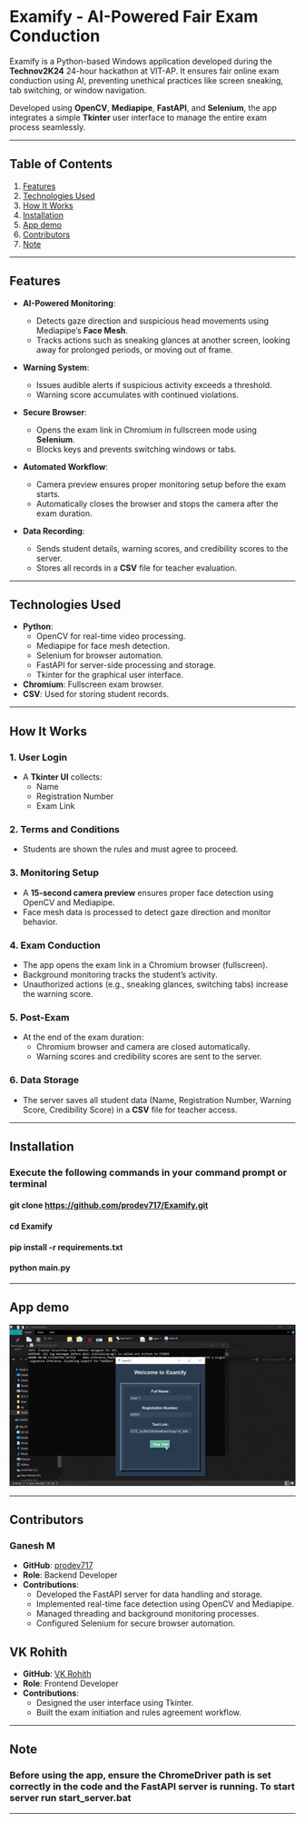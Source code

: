 # Examify - AI-Powered Fair Exam Conduction

Examify is a Python-based Windows application developed during the **Technov2K24** 24-hour hackathon at VIT-AP. It ensures fair online exam conduction using AI, preventing unethical practices like screen sneaking, tab switching, or window navigation.

Developed using **OpenCV**, **Mediapipe**, **FastAPI**, and **Selenium**, the app integrates a simple **Tkinter** user interface to manage the entire exam process seamlessly.

---

## Table of Contents

1. [Features](#features)
2. [Technologies Used](#technologies-used)
3. [How It Works](#how-it-works)
4. [Installation](#installation)
5. [App demo](#app-demo)
6. [Contributors](#contributors)
7. [Note](#note)

---

## Features

- **AI-Powered Monitoring**:
  - Detects gaze direction and suspicious head movements using Mediapipe’s **Face Mesh**.
  - Tracks actions such as sneaking glances at another screen, looking away for prolonged periods, or moving out of frame.
  
- **Warning System**:
  - Issues audible alerts if suspicious activity exceeds a threshold.
  - Warning score accumulates with continued violations.

- **Secure Browser**:
  - Opens the exam link in Chromium in fullscreen mode using **Selenium**.
  - Blocks keys and prevents switching windows or tabs.

- **Automated Workflow**:
  - Camera preview ensures proper monitoring setup before the exam starts.
  - Automatically closes the browser and stops the camera after the exam duration.

- **Data Recording**:
  - Sends student details, warning scores, and credibility scores to the server.
  - Stores all records in a **CSV** file for teacher evaluation.

---

## Technologies Used

- **Python**:
  - OpenCV for real-time video processing.
  - Mediapipe for face mesh detection.
  - Selenium for browser automation.
  - FastAPI for server-side processing and storage.
  - Tkinter for the graphical user interface.
- **Chromium**: Fullscreen exam browser.
- **CSV**: Used for storing student records.

---

## How It Works

### 1. User Login
- A **Tkinter UI** collects:
  - Name
  - Registration Number
  - Exam Link

### 2. Terms and Conditions
- Students are shown the rules and must agree to proceed.

### 3. Monitoring Setup
- A **15-second camera preview** ensures proper face detection using OpenCV and Mediapipe.
- Face mesh data is processed to detect gaze direction and monitor behavior.

### 4. Exam Conduction
- The app opens the exam link in a Chromium browser (fullscreen).
- Background monitoring tracks the student’s activity.
- Unauthorized actions (e.g., sneaking glances, switching tabs) increase the warning score.

### 5. Post-Exam
- At the end of the exam duration:
  - Chromium browser and camera are closed automatically.
  - Warning scores and credibility scores are sent to the server.

### 6. Data Storage
- The server saves all student data (Name, Registration Number, Warning Score, Credibility Score) in a **CSV** file for teacher access.

---

## Installation

### Execute the following commands in your command prompt or terminal
#### git clone https://github.com/prodev717/Examify.git
#### cd Examify
#### pip install -r requirements.txt
#### python main.py

---

## App demo

![](demo.gif)

---

## Contributors

### Ganesh M
- **GitHub**: [prodev717](https://github.com/prodev717)  
- **Role**: Backend Developer  
- **Contributions**:
  - Developed the FastAPI server for data handling and storage.
  - Implemented real-time face detection using OpenCV and Mediapipe.
  - Managed threading and background monitoring processes.
  - Configured Selenium for secure browser automation.

## VK Rohith
- **GitHub**: [VK Rohith](https://github.com/RohiVK)  
- **Role**: Frontend Developer  
- **Contributions**:
  - Designed the user interface using Tkinter.
  - Built the exam initiation and rules agreement workflow.

---

## Note

### Before using the app, ensure the ChromeDriver path is set correctly in the code and the FastAPI server is running. To start server run start_server.bat

---
